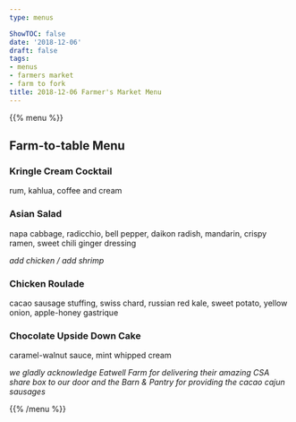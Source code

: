 ```yaml
---
type: menus

ShowTOC: false
date: '2018-12-06'
draft: false
tags:
- menus
- farmers market
- farm to fork
title: 2018-12-06 Farmer's Market Menu
---
```


{{% menu %}}

## Farm\-to\-table Menu

### Kringle Cream Cocktail

rum, kahlua, coffee and cream

### Asian Salad

napa cabbage, radicchio, bell pepper, daikon radish,
mandarin, crispy ramen, sweet chili ginger dressing

*add chicken / add shrimp*

### Chicken Roulade

cacao sausage stuffing, swiss chard, russian red kale,
sweet potato, yellow onion, apple\-honey gastrique

### Chocolate Upside Down Cake

caramel\-walnut sauce, mint whipped cream


*we gladly acknowledge Eatwell Farm for delivering their*
*amazing CSA share box to our door and the Barn & Pantry for*
*providing the cacao cajun sausages*

{{% /menu %}}
